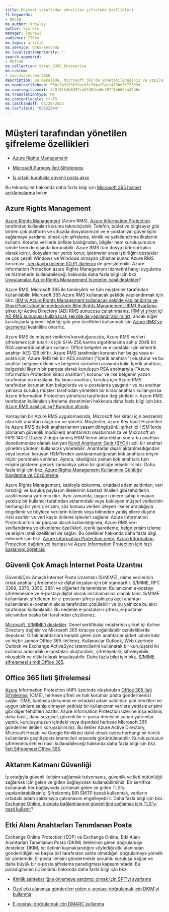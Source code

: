 ```yaml
---
title: Müşteri tarafından yönetilen şifreleme özellikleri
f1.keywords:
- NOCSH
ms.author: krowley
author: kccross
manager: laurawi
audience: ITPro
ms.topic: article
ms.service: O365-seccomp
ms.localizationpriority: ''
search.appverid:
- MET150
ms.collection: Strat_O365_Enterprise
ms.custom:
- seo-marvel-mar2020
description: Bu makalede, Microsoft 365'de yönetebileceğiniz ve yapılandırabileceğiniz şifreleme teknolojileri hakkında bilgi edineceksiniz.
ms.openlocfilehash: 55bc743f83b79ac83c764af24ef4100e5f72369d
ms.sourcegitcommit: 349f0f54b0397cdd7d8fbb9ef07f1b6654a32d6e
ms.translationtype: MT
ms.contentlocale: tr-TR
ms.lasthandoff: 05/20/2022
ms.locfileid: "65622544"
---
```

# <a name="customer-managed-encryption-features"></a>Müşteri tarafından yönetilen şifreleme özellikleri

- [Azure Rights Management](/azure/information-protection/what-is-azure-rms)

- [Microsoft Purview İleti Şifrelemesi](https://products.office.com/en-us/exchange/office-365-message-encryption)

- [İş ortağı kuruluşla güvenli posta akışı](/exchange/mail-flow-best-practices/use-connectors-to-configure-mail-flow/set-up-connectors-for-secure-mail-flow-with-a-partner)

Bu teknolojiler hakkında daha fazla bilgi için [Microsoft 365 hizmet açıklamalarına](/office365/servicedescriptions/office-365-service-descriptions-technet-library) bakın.

## <a name="azure-rights-management"></a>Azure Rights Management

[Azure Rights Management](/azure/information-protection/what-is-azure-rms) (Azure RMS), [Azure Information Protection](/information-protection/understand-explore/what-is-information-protection) tarafından kullanılan koruma teknolojisidir. Telefon, tablet ve bilgisayar gibi birden çok platform ve cihazda dosyalarınızın ve e-postanızın güvenliğini sağlamaya yardımcı olmak için şifreleme, kimlik ve yetkilendirme ilkelerini kullanır. Koruma verilerle birlikte kaldığından, bilgiler hem kuruluşunuzun içinde hem de dışında korunabilir. Azure RMS tüm dosya türlerini kalıcı olarak korur, dosyaları her yerde korur, işletmeler arası işbirliğini destekler ve çok çeşitli Windows ve Windows olmayan cihazlar sunar. Azure RMS koruması [, veri kaybı önleme (DLP) ilkelerini](/exchange/security-and-compliance/data-loss-prevention/data-loss-prevention) de genişletebilir. Azure Information Protection azure Rights Management hizmetini hangi uygulama ve hizmetlerin kullanabileceği hakkında daha fazla bilgi için bkz. [Uygulamalar Azure Rights Management hizmetini nasıl destekler](/information-protection/understand-explore/applications-support)?

Azure RMS, Microsoft 365 ile tümleşiktir ve tüm müşteriler tarafından kullanılabilir. Microsoft 365 Azure RMS kullanacak şekilde yapılandırmak için bkz. [IRM'yi Azure Rights Management kullanacak şekilde yapılandırma ve SharePoint yönetim merkezinde Bilgi Rights Management (IRM) Ayarlama](../enterprise/activate-rms-in-microsoft-365.md). şirket içi Active Directory (AD) RMS sunucusu çalıştırırsanız, [IRM'yi şirket içi AD RMS sunucusu kullanacak şekilde de yapılandırabilirsiniz](/office365/SecurityCompliance/configure-irm-to-use-an-on-premises-ad-rms-server), ancak diğer kuruluşlarla güvenli işbirliği gibi yeni özellikleri kullanmak için [Azure RMS'ye geçmenizi](/azure/information-protection/migrate-from-ad-rms-to-azure-rms) kesinlikle öneririz.

Azure RMS ile müşteri verilerini koruduğunuzda, Azure RMS verileri şifrelemek için tutarlılık için SHA-256 karma algoritmasına sahip 2048 bit RSA asimetrik anahtarı kullanır. Office belgeler ve e-postalar için simetrik anahtar AES 128 bit'tir. Azure RMS tarafından korunan her belge veya e-posta için, Azure RMS tek bir AES anahtarı ("içerik anahtarı") oluşturur ve bu anahtar belgeye eklenir ve belgenin sürümleri arasında kalır. İçerik anahtarı, belgedeki ilkenin bir parçası olarak kuruluşun RSA anahtarıyla ("Azure Information Protection kiracı anahtarı") korunur ve ilke belgenin yazarı tarafından da imzalanır. Bu kiracı anahtarı, kuruluş için Azure RMS tarafından korunan tüm belgelerde ve e-postalarda yaygındır ve bu anahtar yalnızca kuruluş müşteri tarafından yönetilen bir kiracı anahtarı kullanıyorsa Azure Information Protection yöneticisi tarafından değiştirilebilir. Azure RMS tarafından kullanılan şifreleme denetimleri hakkında daha fazla bilgi için bkz. [Azure RMS nasıl çalışır? Kaputun altında](/information-protection/understand-explore/how-does-it-work).

Varsayılan bir Azure RMS uygulamasında, Microsoft her kiracı için benzersiz olan kök anahtarı oluşturur ve yönetir. Müşteriler, azure Key Vault Hizmetleri ile Azure RMS'de kök anahtarlarının yaşam döngüsünü, şirket içi HSM'lerde (donanım güvenlik modülleri) anahtarınızı oluşturmanıza ve Microsoft'un FIPS 140-2 Düzey 2 doğrulanmış HSM'lerine aktardıktan sonra bu anahtarı denetlemenize olanak tanıyan [Kendi Anahtarını Getir (BYOK)](/azure/information-protection/plan-implement-tenant-key) adlı bir anahtar yönetim yöntemi kullanarak yönetebilir. Anahtarlar dışarı aktarılmadığından veya bunları koruyan HSM'lerden ayıklanamadığından kök anahtara erişim hiçbir personele verilmez. Ayrıca, istediğiniz zaman kök anahtara tüm erişimi gösteren gerçek zamanlıya yakın bir günlüğe erişebilirsiniz. Daha fazla bilgi için bkz[. Azure Rights Management Kullanımını Günlüğe Kaydetme ve Çözümleme](/azure/information-protection/log-analyze-usage).

Azure Rights Management, kabloyla dokunma, ortadaki adam saldırıları, veri hırsızlığı ve kuruluş paylaşım ilkelerinin kasıtsız ihlalleri gibi tehditlerin azaltılmasına yardımcı olur. Aynı zamanda, uygun izinlere sahip olmayan yetkisiz bir kullanıcı tarafından aktarımdaki veya bekleyen müşteri verilerinin herhangi bir yersiz erişimi, söz konusu verileri izleyen ilkeler aracılığıyla engellenir ve böylece verilerin bilerek veya bilmeden yanlış ellere düşme riski azaltılır ve veri kaybı önleme işlevleri sağlanır. Azure Information Protection'nin bir parçası olarak kullanıldığında, Azure RMS veri sınıflandırma ve etiketleme özellikleri, içerik işaretleme, belge erişim izleme ve erişim iptali özellikleri de sağlar. Bu özellikler hakkında daha fazla bilgi edinmek için bkz. [Azure Information Protection nedir](/information-protection/understand-explore/what-is-information-protection), [Azure Information Protection dağıtım yol haritası](/information-protection/plan-design/deployment-roadmap) ve [Azure Information Protection için hızlı başlangıç öğreticisi](/information-protection/get-started/infoprotect-quick-start-tutorial).

## <a name="secure-multipurpose-internet-mail-extension"></a>Güvenli Çok Amaçlı İnternet Posta Uzantısı

Güvenli/Çok Amaçlı İnternet Posta Uzantıları (S/MIME), mime verilerinin ortak anahtar şifrelemesi ve dijital imzaları için bir standarttır. S/MIME, RFC 3369, 3370, 3850, 3851 ve diğerleri ile tanımlanır. Kullanıcının e-postayı şifrelemesine ve e-postayı dijital olarak imzalamasına olanak tanır. S/MIME kullanılarak şifrelenen bir e-postanın şifresi yalnızca özel anahtarı kullanılarak e-postanın alıcısı tarafından çözülebilir ve bu yalnızca bu alıcı tarafından kullanılabilir. Bu nedenle e-postaların şifresi, e-postanın alıcısından başka biri tarafından çözülemez.

[Microsoft, S/MIME'i destekler](https://blogs.technet.com/b/exchange/archive/2014/12/15/how-to-configure-s-mime-in-office-365.aspx). Genel sertifikalar müşterinin şirket içi Active Directory dağıtılır ve Microsoft 365 kiracıya çoğaltılabilir özniteliklerde depolanır. Ortak anahtarlara karşılık gelen özel anahtarlar şirket içinde kalır ve hiçbir zaman Office 365 iletilmez. Kullanıcılar Outlook, Web üzerinde Outlook ve Exchange ActiveSync istemcilerini kullanarak bir kuruluştaki iki kullanıcı arasındaki e-postaları oluşturabilir, şifreleyebilir, şifreleyebilir, okuyabilir ve dijital olarak imzalayabilir. Daha fazla bilgi için bkz. [S/MIME şifrelemesi şimdi Office 365](https://blogs.office.com/2014/02/26/smime-encryption-now-in-office-365/).

## <a name="office-365-message-encryption"></a>Office 365 İleti Şifrelemesi

[Azure](/information-protection/understand-explore/what-is-information-protection) Information Protection (AIP) üzerinde oluşturulan [Office 365 İleti Şifrelemesi](https://products.office.com/exchange/office-365-message-encryption) (OME), herkese şifreli ve hak korumalı posta göndermenizi sağlar. OME, kabloyla dokunma ve ortadaki adam saldırıları gibi tehditleri ve uygun izinlere sahip olmayan yetkisiz bir kullanıcının verilere yetkisiz erişimi gibi diğer tehditleri azaltır. Azure Information Protection üzerine inşa edilmiş daha basit, daha sezgisel, güvenli bir e-posta deneyimi sunan yatırımlar yaptık. kuruluşunuzun içindeki veya dışındaki herkese Microsoft 365 gönderilen iletileri koruyabilirsiniz. Bu iletiler Azure Active Directory, Microsoft Hesabı ve Google Kimlikleri dahil olmak üzere herhangi bir kimlik kullanılarak çeşitli posta istemcileri arasında görüntülenebilir. Kuruluşunuzun şifrelenmiş iletileri nasıl kullanabileceği hakkında daha fazla bilgi için bkz. [İleti Şifrelemesi Office 365](./ome.md).

## <a name="transport-layer-security"></a>Aktarım Katmanı Güvenliği

İş ortağıyla güvenli iletişim sağlamak istiyorsanız, güvenlik ve ileti bütünlüğü sağlamak için gelen ve giden bağlayıcıları kullanabilirsiniz. Bir sertifika kullanarak her bağlayıcıda zorlamalı gelen ve giden TLS'yi yapılandırabilirsiniz. Şifrelenmiş BIR SMTP kanalı kullanmak, verilerin ortadaki adam saldırısıyla çalınmasını engelleyebilir. Daha fazla bilgi için bkz. [Exchange Online, e-posta bağlantılarının güvenliğini sağlamak için TLS'yi nasıl kullanır](./exchange-online-uses-tls-to-secure-email-connections.md)?

## <a name="domain-keys-identified-mail"></a>Etki Alanı Anahtarları Tanımlanan Posta

Exchange Online Protection (EOP) ve Exchange Online, Etki Alanı Anahtarları Tanımlanan Posta (DKIM) iletilerinin gelen doğrulamayı destekler. DKIM, bir iletinin kaynaklandığını söylediği etki alanından gönderildiğini ve başka biri tarafından sahte olmadığını doğrulamaya yönelik bir yöntemdir. E-posta iletisini göndermekle sorumlu kuruluşa bağlar ve daha büyük bir e-posta şifreleme paradigması kapsamındadır. Bu paradigmanın üç bölümü hakkında daha fazla bilgi için bkz:

- [Kimlik sahtekarlığını önlemeye yardımcı olmak için SPF'yi ayarlama](/office365/SecurityCompliance/set-up-spf-in-office-365-to-help-prevent-spoofing)

- [Özel etki alanınıza gönderilen giden e-postayı doğrulamak için DKIM'yi kullanma](/office365/SecurityCompliance/use-dkim-to-validate-outbound-email)

- [E-postayı doğrulamak için DMARC kullanma](/office365/SecurityCompliance/use-dmarc-to-validate-email)
